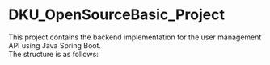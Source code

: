 # DKU_OpenSourceBasic_Project

This project contains the backend implementation for the user management API using Java Spring Boot.  
The structure is as follows:


